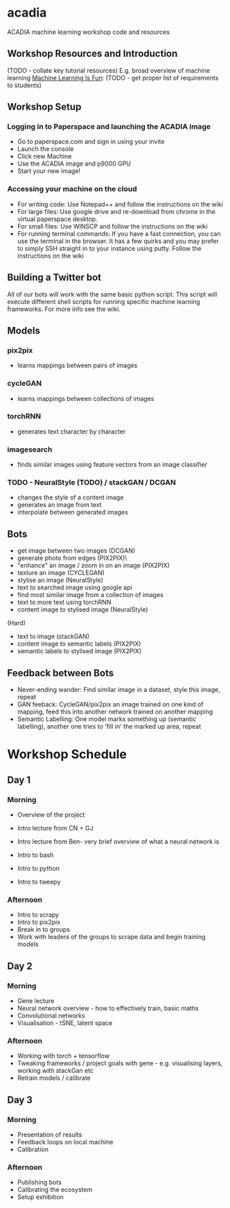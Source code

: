# acadia
ACADIA machine learning workshop code and resources

## Workshop Resources and Introduction
(TODO - collate key tutorial resources)
E.g. broad overview of machine learning [Machine Learning Is Fun](https://medium.com/@ageitgey/machine-learning-is-fun-80ea3ec3c471):
(TODO - get proper list of requirements to students)

## Workshop Setup

### Logging in to Paperspace and launching the ACADIA image
- Go to paperspace.com and sign in using your invite
- Launch the console
- Click new Machine
- Use the ACADIA image and p9000 GPU
- Start your new image!

### Accessing your machine on the cloud
- For writing code: Use Notepad++ and follow the instructions on the wiki
- For large files: Use google drive and re-download from chrome in the virtual paperspace desktop. 
- For small files: Use WINSCP and follow the instructions on the wiki
- For running terminal commands: If you have a fast connection, you can use the terminal in the browser. It has a few quirks and you may prefer to simply SSH straight in to your instance using putty. Follow the instructions on the wiki

## Building a Twitter bot
All of our bots will work with the same basic python script. This script will execute different shell scripts for running specific machine learning frameworks. For more info see the wiki.

## Models

### pix2pix
- learns mappings between pairs of images

### cycleGAN
- learns mappings between collections of images

### torchRNN
- generates text character by character 

### imagesearch
- finds similar images using feature vectors from an image classifier

### TODO - NeuralStyle (TODO) / stackGAN / DCGAN
- changes the style of a content image
- generates an image from text
- interpolate between generated images

## Bots
- get image between two images (DCGAN)
- generate photo from edges (PIX2PIX)\
- "enhance" an image / zoom in on an image (PIX2PIX)
- texture an image (CYCLEGAN)
- stylise an image (NeuralStyle)
- text to searched image using google api
- find most similar image from a collection of images
- text to more text using torchRNN
- content image to stylised image (NeuralStyle)

(Hard)
- text to image (stackGAN)
- content image to semantic labels (PIX2PIX)
- semantic labels to stylised image (PIX2PIX)

## Feedback between Bots
- Never-ending wander: Find similar image in a dataset, style this image, repeat
- GAN feeback: CycleGAN/pix2pix an image trained on one kind of mapping, feed this into another network trained on another mapping
- Semantic Labelling: One model marks something up (semantic labelling), another one tries to 'fill in' the marked up area, repeat

# Workshop Schedule
## Day 1
### Morning
* Overview of the project
* Intro lecture from CN + GJ
* Intro lecture from Ben- very brief overview of what a neural network is

* Intro to bash
* Intro to python
* Intro to tweepy

### Afternoon
* Intro to scrapy
* Intro to pix2pix
* Break in to groups
* Work with leaders of the groups to scrape data and begin training models 

## Day 2
### Morning
* Gene lecture
* Neural network overview - how to effectively train, basic maths
* Convolutional networks
* Visualisation - tSNE, latent space

### Afternoon

* Working with torch + tensorflow
* Tweaking frameworks / project goals with gene - e.g. visualising layers, working with stackGan etc
* Retrain models / calibrate

## Day 3
### Morning
* Presentation of results
* Feedback loops on local machine
* Calibration

### Afternoon
* Publishing bots
* Calibrating the ecosystem
* Setup exhibition
